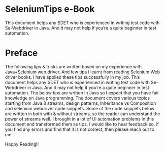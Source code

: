# SeleniumTips e-Book 
This document helps any SDET who is experienced in writing test code with Se-Webdriver in Java. And it may not help if you’re a quite beginner in test automation.

# Preface
The following tips & tricks are written based on my experience with Java+Selenium web driver. And few tips I learnt from reading Selenium Web driver books. I have applied these tips successfully in my job.
This document helps any SDET who is experienced in writing test code with Se-Webdriver in Java. And it may not help if you’re a quite beginner in test automation.
The below tips are written in Java so I expect that you have fair knowledge on Java programming. 
The document covers various topics starting from Java 8 streams, design patterns, Inheritance vs Composition and selenium webdriver code snippets.  Some of the code snippets below are written in both with & without streams, so the reader can understand the power of streams well.
I brought in a lot of UI automation problems in this document and transformed them as tips.
I would like to hear feedback so, if you find any errors and find that it is not correct, then please reach out to me.

Happy Reading!!
